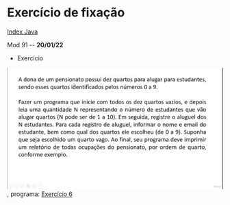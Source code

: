 # Exercício de fixação
[Index Java](Index%20Java.md)

Mod 91 -- **20/01/22**

* Exercício

![Exercício](../Images/exercicioMod91.png), programa: [Exercício 6](../../../curso-java/Exercicios/Exercicios6/IndexExercicio1.java)
